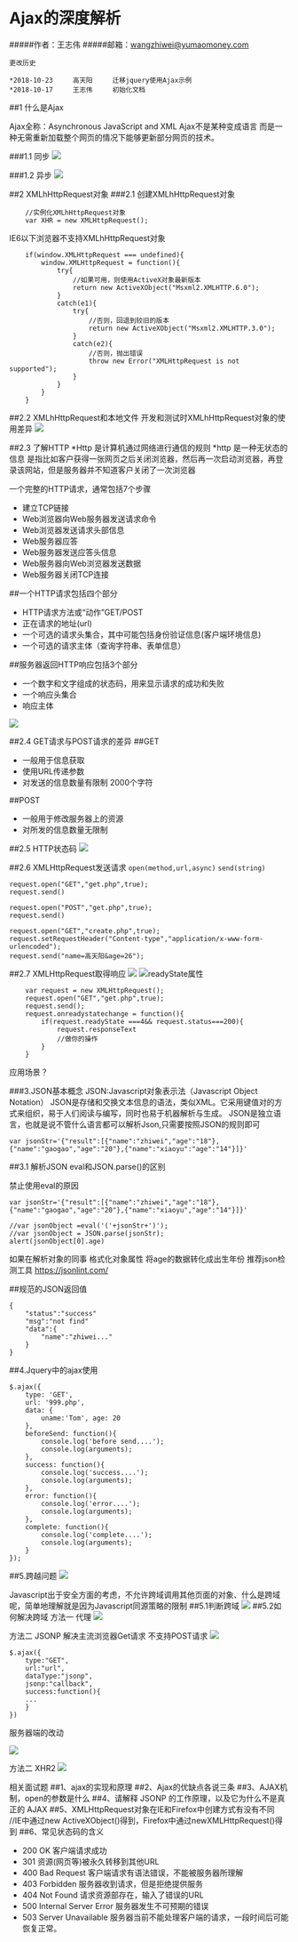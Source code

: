 # Ajax的深度解析

#####作者：王志伟
#####邮箱：wangzhiwei@yumaomoney.com

```
更改历史

*2018-10-23     高天阳     迁移jquery使用Ajax示例
*2018-10-17     王志伟     初始化文档

```

##1 什么是Ajax

Ajax全称：Asynchronous JavaScript and XML
Ajax不是某种变成语言
而是一种无需重新加载整个网页的情况下能够更新部分网页的技术。

###1.1 同步
![](../../assets/ajax/ajax-1.jpg)

###1.2 异步
![](../../assets/ajax/ajax-1.jpg)

##2 XMLhHttpRequest对象
###2.1 创建XMLhHttpRequest对象
```
    //实例化XMLhHttpRequest对象
    var XHR = new XMLHttpRequest();
```
IE6以下浏览器不支持XMLhHttpRequest对象
```
    if(window.XMLHttpRequest === undefined){
        window.XMLHttpRequest = function(){
            try{
                //如果可用，则使用ActiveX对象最新版本
                return new ActiveXObject("Msxml2.XMLHTTP.6.0");
            }
            catch(e1){
                try{
                    //否则，回退到较旧的版本
                    return new ActiveXObject("Msxml2.XMLHTTP.3.0");
                }
                catch(e2){
                    //否则，抛出错误
                    throw new Error("XMLHttpRequest is not supported");
                }
            }
        }
    }
```


##2.2 XMLhHttpRequest和本地文件
开发和测试时XMLhHttpRequest对象的使用差异
![](../../assets/ajax/ajax-3.jpg)

##2.3 了解HTTP
*Http 是计算机通过网络进行通信的规则
*http 是一种无状态的信息
是指比如客户获得一张网页之后关闭浏览器，然后再一次启动浏览器，再登录该网站，但是服务器并不知道客户关闭了一次浏览器

一个完整的HTTP请求，通常包括7个步骤
* 建立TCP链接
* Web浏览器向Web服务器发送请求命令
* Web浏览器发送请求头部信息
* Web服务器应答
* Web服务器发送应答头信息
* Web服务器向Web浏览器发送数据
* Web服务器关闭TCP连接

##一个HTTP请求包括四个部分
* HTTP请求方法或“动作”GET/POST
* 正在请求的地址(url)
* 一个可选的请求头集合，其中可能包括身份验证信息(客户端环境信息)
* 一个可选的请求主体（查询字符串、表单信息）

##服务器返回HTTP响应包括3个部分
* 一个数字和文字组成的状态码，用来显示请求的成功和失败
* 一个响应头集合
* 响应主体

![](../../assets/ajax/ajax-4.jpg)

##2.4 GET请求与POST请求的差异
##GET
* 一般用于信息获取
* 使用URL传递参数
* 对发送的信息数量有限制 2000个字符

##POST
* 一般用于修改服务器上的资源
* 对所发的信息数量无限制

##2.5 HTTP状态码
![](../../assets/ajax/ajax-5.jpg)

##2.6 XMLHttpRequest发送请求
`open(method,url,async)`
`send(string)`

```
request.open("GET","get.php",true);
request.send()
```
```
request.open("POST","get.php",true);
request.send()
```
```
request.open("GET","create.php",true);
request.setRequestHeader("Content-type","application/x-www-form-urlencoded");
request.send("name=高天阳&age=26");
```

##2.7 XMLHttpRequest取得响应
![](../../assets/ajax/ajax-6.jpg)
![readyState属性](../../assets/ajax/ajax-7.jpg)

```
    var request = new XMLHttpRequest();
    request.open("GET","get.php",true);
    request.send();
    request.onreadystatechange = function(){
        if(request.readyState ===4&& request.status===200){
            request.responseText
            //做你的操作
        }
    }
```
应用场景？



###3.JSON基本概念
JSON:Javascript对象表示法（Javascript Object Notation）
JSON是存储和交换文本信息的语法，类似XML。它采用键值对的方式来组织，易于人们阅读与编写，同时也易于机器解析与生成。
JSON是独立语言，也就是说不管什么语言都可以解析Json,只需要按照JSON的规则即可
```
var jsonStr='{"result":[{"name":"zhiwei","age":"18"},{"name":"gaogao","age":"20"},{"name":"xiaoyu":"age":"14"}]}'
```
##3.1 解析JSON
eval和JSON.parse()的区别

禁止使用eval的原因


```
var jsonStr='{"result":[{"name":"zhiwei","age":"18"},{"name":"gaogao","age":"20"},{"name":"xiaoyu","age":"14"}]}'

//var jsonObject =eval('('+jsonStr+')');
//var jsonObject = JSON.parse(jsonStr);
alert(jsonObject[0].age)
```
如果在解析对象的同事 格式化对象属性 将age的数据转化成出生年份
推荐json检测工具
https://jsonlint.com/

##规范的JSON返回值
```
{
    "status":"success"
    "msg":"not find"
    "data":{
        "name":"zhiwei..."
    }
}
```

##4.Jquery中的ajax使用

```
$.ajax({
    type: 'GET', 
    url: '999.php', 
    data: {
        uname:'Tom', age: 20
    }, 
    beforeSend: function(){ 
        console.log('before send....'); 
        console.log(arguments); 
    }, 
    success: function(){ 
        console.log('success....'); 
        console.log(arguments); 
    }, 
    error: function(){ 
        console.log('error....'); 
        console.log(arguments); 
    }, 
    complete: function(){ 
        console.log('complete....'); 
        console.log(arguments); 
    } 
});
```

##5.跨越问题
![](../../assets/ajax/ajax-8.jpg)

Javascript出于安全方面的考虑，不允许跨域调用其他页面的对象、什么是跨域呢，简单地理解就是因为Javascript同源策略的限制
##5.1判断跨域
![](../../assets/ajax/ajax-9.jpg)
##5.2如何解决跨域
方法一 代理
![](../../assets/ajax/ajax-10.jpg)

方法二 JSONP
解决主流浏览器Get请求 不支持POST请求
![](../../assets/ajax/ajax-11.jpg)
```
$.ajax({
    type:"GET",
    url:"url",
    dataType:"jsonp",
    jsonp:"callback",
    success:function(){
    ...
    }
})
```
服务器端的改动

![](../../assets/ajax/ajax-12.jpg)

方法二 XHR2
![](../../assets/ajax/ajax-13.jpg)

相关面试题
##1、ajax的实现和原理
##2、Ajax的优缺点各说三条
##3、AJAX机制，open的参数是什么
##4、请解释 JSONP 的工作原理，以及它为什么不是真正的 AJAX
##5、XMLHttpRequest对象在IE和Firefox中创建方式有没有不同
  //IE中通过new ActiveXObject()得到，Firefox中通过newXMLHttpRequest()得到
##6、常见状态码的含义
* 200 OK 客户端请求成功
* 301 资源(网页等)被永久转移到其他URL
* 400 Bad Request 客户端请求有语法错误，不能被服务器所理解
* 403 Forbidden 服务器收到请求，但是拒绝提供服务
* 404 Not Found 请求资源部存在，输入了错误的URL
* 500 Internal Server Error 服务器发生不可预期的错误
* 503 Server Unavailable 服务器当前不能处理客户端的请求，一段时间后可能恢复正常。
